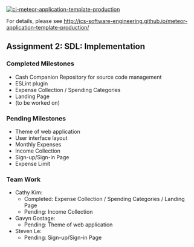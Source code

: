 [![ci-meteor-application-template-production](https://github.com/ics-software-engineering/meteor-application-template-production/actions/workflows/ci.yml/badge.svg)](https://github.com/ics-software-engineering/meteor-application-template-production/actions/workflows/ci.yml)

For details, please see http://ics-software-engineering.github.io/meteor-application-template-production/

## Assignment 2: SDL: Implementation

### Completed Milestones
- Cash Companion Repository for source code management
- ESLint plugin
- Expense Collection / Spending Categories
- Landing Page
- (to be worked on)

### Pending Milestones
- Theme of web application
- User interface layout
- Monthly Expenses
- Income Collection
- Sign-up/Sign-in Page
- Expense Limit

### Team Work
- Cathy Kim:
  - Completed: Expense Collection / Spending Categories / Landing Page
  - Pending: Income Collection
- Gavyn Gostage:
  -  Pending: Theme of web application
- Steven Le:
  - Pending: Sign-up/Sign-in Page
